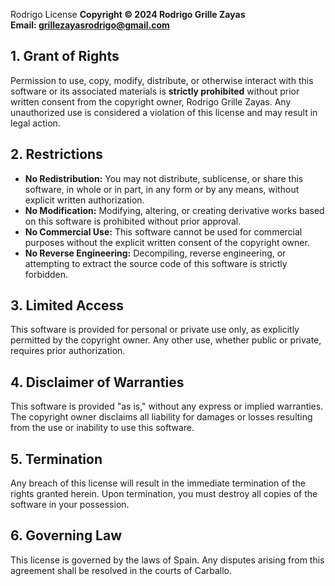 Rodrigo License
**Copyright © 2024 Rodrigo Grille Zayas**  
**Email: grillezayasrodrigo@gmail.com**

## 1. Grant of Rights
Permission to use, copy, modify, distribute, or otherwise interact with this software or its associated materials is **strictly prohibited** without prior written consent from the copyright owner, Rodrigo Grille Zayas. Any unauthorized use is considered a violation of this license and may result in legal action.

## 2. Restrictions
- **No Redistribution:** You may not distribute, sublicense, or share this software, in whole or in part, in any form or by any means, without explicit written authorization.
- **No Modification:** Modifying, altering, or creating derivative works based on this software is prohibited without prior approval.
- **No Commercial Use:** This software cannot be used for commercial purposes without the explicit written consent of the copyright owner.
- **No Reverse Engineering:** Decompiling, reverse engineering, or attempting to extract the source code of this software is strictly forbidden.

## 3. Limited Access
This software is provided for personal or private use only, as explicitly permitted by the copyright owner. Any other use, whether public or private, requires prior authorization.

## 4. Disclaimer of Warranties
This software is provided "as is," without any express or implied warranties. The copyright owner disclaims all liability for damages or losses resulting from the use or inability to use this software.

## 5. Termination
Any breach of this license will result in the immediate termination of the rights granted herein. Upon termination, you must destroy all copies of the software in your possession.

## 6. Governing Law
This license is governed by the laws of Spain. Any disputes arising from this agreement shall be resolved in the courts of Carballo.
